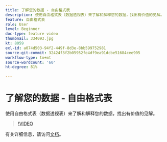 ```yaml
---
title: 了解您的数据 - 自由格式表
description: 使用自由格式表（数据透视表）来了解和解释您的数据，找出有价值的见解。
feature: 自由格式表
role: User
level: Beginner
doc-type: feature video
thumbnail: 334093.jpg
kt: 8059
exl-id: a074d503-94f2-449f-8d3e-8bb599752981
source-git-commit: 32424f3f2b05952fe4df9ea91dcbe51684cee905
workflow-type: tm+mt
source-wordcount: '60'
ht-degree: 81%

---
```


# 了解您的数据 - 自由格式表

使用自由格式表（数据透视表）来了解和解释您的数据，找出有价值的见解。

>[!VIDEO](https://video.tv.adobe.com/v/334093/?quality=12&learn=on)

有关详细信息，请访问[文档](https://experienceleague.adobe.com/docs/analytics/analyze/analysis-workspace/visualizations/freeform-table/freeform-table.html?lang=en)。
